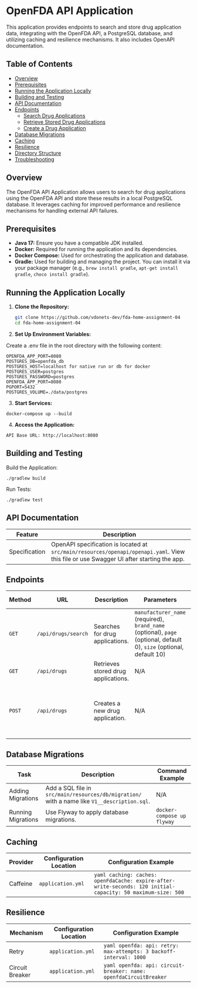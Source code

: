 # OpenFDA API Application

This application provides endpoints to search and store drug application data, integrating with the OpenFDA API, a PostgreSQL database, and utilizing caching and resilience mechanisms.  It also includes OpenAPI documentation.

## Table of Contents

- [Overview](#overview)
- [Prerequisites](#prerequisites)
- [Running the Application Locally](#running-the-application-locally)
- [Building and Testing](#building-and-testing)
- [API Documentation](#api-documentation)
- [Endpoints](#endpoints)
    - [Search Drug Applications](#search-drug-applications)
    - [Retrieve Stored Drug Applications](#retrieve-stored-drug-applications)
    - [Create a Drug Application](#create-a-drug-application)
- [Database Migrations](#database-migrations)
- [Caching](#caching)
- [Resilience](#resilience)
- [Directory Structure](#directory-structure)
- [Troubleshooting](#troubleshooting)


## Overview

The OpenFDA API Application allows users to search for drug applications using the OpenFDA API and store these results in a local PostgreSQL database. It leverages caching for improved performance and resilience mechanisms for handling external API failures.


## Prerequisites

- **Java 17:** Ensure you have a compatible JDK installed.
- **Docker:** Required for running the application and its dependencies.
- **Docker Compose:** Used for orchestrating the application and database.
- **Gradle:** Used for building and managing the project.  You can install it via your package manager (e.g., `brew install gradle`, `apt-get install gradle`, `choco install gradle`).



## Running the Application Locally

1. **Clone the Repository:**

   ```bash
   git clone https://github.com/vdonets-dev/fda-home-assignment-04
   cd fda-home-assignment-04
   
2. **Set Up Environment Variables:**

Create a .env file in the root directory with the following content:
```
OPENFDA_APP_PORT=8080
POSTGRES_DB=openfda_db
POSTGRES_HOST=localhost for native run or db for docker
POSTGRES_USER=postgres
POSTGRES_PASSWORD=postgres
OPENFDA_APP_PORT=8080
PGPORT=5432
POSTGRES_VOLUME=./data/postgres
```

3. **Start Services:**
```
docker-compose up --build
```

4. **Access the Application:**
```
API Base URL: http://localhost:8080
```

## Building and Testing
Build the Application:
```
./gradlew build
```
Run Tests:
```
./gradlew test
```

## API Documentation

| Feature          | Description                                                                                                                         |
|-------------------|-------------------------------------------------------------------------------------------------------------------------------------|
| Specification    | OpenAPI specification is located at `src/main/resources/openapi/openapi.yaml`. View this file or use Swagger UI after starting the app. |


## Endpoints

| Method | URL                     | Description                                           | Parameters                                                                                                             | Request Body Example                                                                                                         |
|--------|--------------------------|-------------------------------------------------------|-------------------------------------------------------------------------------------------------------------------------|-----------------------------------------------------------------------------------------------------------------------------|
| `GET`  | `/api/drugs/search`      | Searches for drug applications.                     | `manufacturer_name` (required), `brand_name` (optional), `page` (optional, default 0), `size` (optional, default 10) | N/A                                                                                                                      |
| `GET`  | `/api/drugs`            | Retrieves stored drug applications.                 | N/A                                                                                                                       | N/A                                                                                                                      |
| `POST` | `/api/drugs`            | Creates a new drug application.                     | N/A                                                                                                                       | ```json { "application_number": "ANDA203300", "manufacturer_names": ["Pfizer", "Hikma"], "substance_names": ["Atorvastatin"], "product_numbers": ["001"] } ``` |


## Database Migrations

| Task               | Description                                                                                                                                           | Command Example                                   |
|--------------------|-------------------------------------------------------------------------------------------------------------------------------------------------------|-------------------------------------------------|
| Adding Migrations | Add a SQL file in `src/main/resources/db/migration/` with a name like `V1__description.sql`.                                                          | N/A                                             |
| Running Migrations | Use Flyway to apply database migrations.                                                                                                              | `docker-compose up flyway`                       |


## Caching

| Provider | Configuration Location | Configuration Example                                                                                                           |
|----------|-------------------------|---------------------------------------------------------------------------------------------------------------------------------|
| Caffeine  | `application.yml`       | ```yaml caching: caches: openFdaCache: expire-after-write-seconds: 120 initial-capacity: 50 maximum-size: 500 ``` |


## Resilience

| Mechanism        | Configuration Location | Configuration Example                                                                                                             |
|-----------------|-------------------------|---------------------------------------------------------------------------------------------------------------------------------|
| Retry           | `application.yml`       | ```yaml openfda: api: retry: max-attempts: 3 backoff-interval: 1000 ```                                                     |
| Circuit Breaker | `application.yml`       | ```yaml openfda: api: circuit-breaker: name: openfdaCircuitBreaker ```                                                          |
